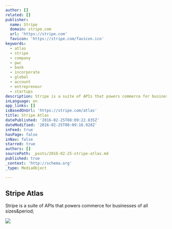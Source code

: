 ```yaml
---
author: []
related: []
publisher:
  name: Stripe
  domain: stripe.com
  url: 'https://stripe.com'
  favicon: 'https://stripe.com/favicon.ico'
keywords:
  - atlas
  - stripe
  - company
  - pwc
  - bank
  - incorporate
  - global
  - account
  - entrepreneur
  - startups
description: Stripe is a suite of APIs that powers commerce for businesses of all sizes.
inLanguage: en
app_links: []
isBasedOnUrl: 'https://stripe.com/atlas'
title: Stripe Atlas
datePublished: '2016-02-25T08:09:22.835Z'
dateModified: '2016-02-25T08:09:16.928Z'
inFeed: true
hasPage: false
inNav: false
starred: true
authors: []
sourcePath: _posts/2016-02-25-stripe-atlas.md
published: true
_context: 'http://schema.org'
_type: MediaObject

---
```

<article style=""><h1>Stripe Atlas</h1><p>Stripe is a suite of APIs that powers commerce for businesses of all sizes&amp;period;</p><img src="https://stripe.com/img/atlas/social.png" /></article>